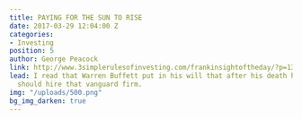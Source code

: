 ```yaml
---
title: PAYING FOR THE SUN TO RISE
date: 2017-03-29 12:04:00 Z
categories:
- Investing
position: 5
author: George Peacock
link: http://www.3simplerulesofinvesting.com/frankinsightoftheday/?p=1327
lead: I read that Warren Buffett put in his will that after his death his trustees
  should hire that vanguard firm.
img: "/uploads/500.png"
bg_img_darken: true
---
```


